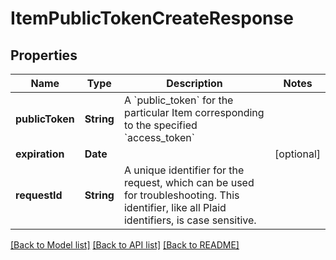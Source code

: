 # ItemPublicTokenCreateResponse

## Properties
Name | Type | Description | Notes
------------ | ------------- | ------------- | -------------
**publicToken** | **String** | A &#x60;public_token&#x60; for the particular Item corresponding to the specified &#x60;access_token&#x60; | 
**expiration** | **Date** |  | [optional] 
**requestId** | **String** | A unique identifier for the request, which can be used for troubleshooting. This identifier, like all Plaid identifiers, is case sensitive. | 

[[Back to Model list]](../README.md#documentation-for-models) [[Back to API list]](../README.md#documentation-for-api-endpoints) [[Back to README]](../README.md)


